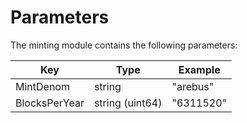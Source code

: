 <!--
order: 4
-->

# Parameters

The minting module contains the following parameters:

| Key                 | Type            | Example                |
|---------------------|-----------------|------------------------|
| MintDenom           | string          | "arebus"                |
| BlocksPerYear       | string (uint64) | "6311520"              |
